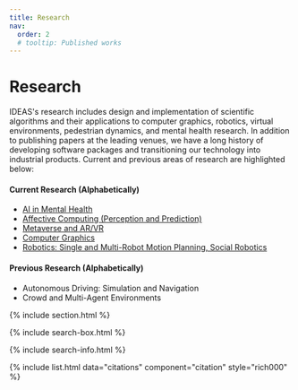 ```yaml
---
title: Research
nav:
  order: 2
  # tooltip: Published works
---
```


# <i class="fas fa-microscope"></i>Research

IDEAS's research includes design and implementation of scientific algorithms and their applications to computer graphics, robotics, virtual environments, pedestrian dynamics, and mental health research. In addition to publishing papers at the leading venues, we have a long history of developing software packages and transitioning our technology into industrial products. Current and previous areas of research are highlighted below:

#### Current Research (Alphabetically)
* [AI in Mental Health](/research/ai-mental-health)
* [Affective Computing (Perception and Prediction)](/research/affective)
* [Metaverse and AR/VR](/research/metaverse/)
* [Computer Graphics](/research/graphics)
* [Robotics: Single and Multi-Robot Motion Planning, Social Robotics](/research/robotics)


#### Previous Research (Alphabetically)
* Autonomous Driving: Simulation and Navigation
* Crowd and Multi-Agent Environments

{% include section.html %}

{% include search-box.html %}

{% include search-info.html %}

{%  include list.html 
    data="citations" 
    component="citation" 
    style="rich000" 
%}
